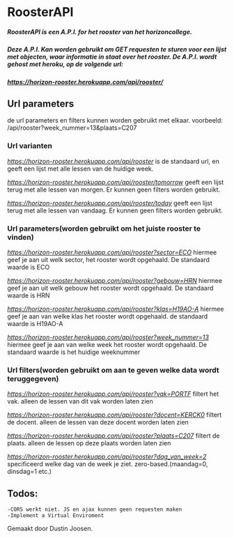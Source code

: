 # RoosterAPI
##### RoosterAPI is een A.P.I. for het rooster van het horizoncollege.

##### Deze A.P.I. Kan worden gebruikt om GET requesten te sturen voor een lijst met objecten, waar informatie in staat over het rooster. De A.P.I. wordt gehost met heroku, op de volgende url:
##### *https://horizon-rooster.herokuapp.com/api/rooster/*

## Url parameters

de url parameters en filters kunnen worden gebruikt met elkaar. voorbeeld: /api/rooster?week_nummer=13&plaats=C207

### Url varianten

*https://horizon-rooster.herokuapp.com/api/rooster*
is de standaard url, en geeft een lijst met alle lessen van de huidige week.

*https://horizon-rooster.herokuapp.com/api/rooster/tomorrow*
geeft een lijst terug met alle lessen van morgen. Er kunnen geen filters worden gebruikt.

*https://horizon-rooster.herokuapp.com/api/rooster/today*
geeft een lijst terug met alle lessen van vandaag. Er kunnen geen filters worden gebruikt.


### Url parameters(worden gebruikt om het juiste rooster te vinden)

*https://horizon-rooster.herokuapp.com/api/rooster?sector=ECO*
hiermee geef je aan uit welk sector, het rooster wordt opgehaald. De standaard waarde is ECO

*https://horizon-rooster.herokuapp.com/api/rooster?gebouw=HRN*
hiermee geef je aan uit welk gebouw het rooster wordt opgehaald. De standaard waarde is HRN

*https://horizon-rooster.herokuapp.com/api/rooster?klas=H19AO-A*
hiermee geef je aan van welke klas het rooster wordt opgehaald. de standaard waarde is H19AO-A

*https://horizon-rooster.herokuapp.com/api/rooster?week_nummer=13*
hiermee geef je aan van welke week het rooster wordt opgehaald. De standaard waarde is het huidige weeknummer



### Url filters(worden gebruikt om aan te geven welke data wordt teruggegeven)



*https://horizon-rooster.herokuapp.com/api/rooster?vak=PORTF*
filtert het vak. alleen de lessen van dit vak worden laten zien

*https://horizon-rooster.herokuapp.com/api/rooster?docent=KERCK0*
filtert de docent. alleen de lessen van deze docent worden laten zien

*https://horizon-rooster.herokuapp.com/api/rooster?plaats=C207*
filtert de plaats. alleen de lessen op deze plaats worden laten zien

*https://horizon-rooster.herokuapp.com/api/rooster?dag_van_week=2*
specificeerd welke dag van de week je ziet. zero-based.(maandag=0, dinsdag=1 etc.)





## Todos:

	-CORS werkt niet. JS en ajax kunnen geen requesten maken
	-Implement a Virtual Enviroment



Gemaakt door Dustin Joosen. 